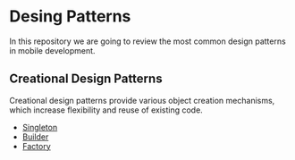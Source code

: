 # Desing Patterns

In this repository we are going to review the most common design patterns in mobile development.

## Creational Design Patterns

Creational design patterns provide various object creation mechanisms, which increase flexibility and reuse of existing code.

- [Singleton](https://medium.com/@alvaro.armijoss/singleton-in-flutter-c8d187820364)
- [Builder](https://medium.com/@alvaro.armijoss/builder-in-flutter-427fd3da1f73)
- [Factory](https://medium.com/@alvaro.armijoss/factory-in-flutter-9b55d06bbd61)
